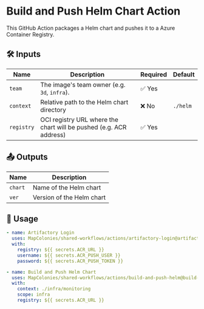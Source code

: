 # Build and Push Helm Chart Action

This GitHub Action packages a Helm chart and pushes it to a Azure Container Registry.

## 🛠 Inputs

| Name         | Description                                                                                   | Required | Default                |
|--------------|-----------------------------------------------------------------------------------------------|----------|------------------------|
| `team`      | The image's team owner (e.g. `3d`, `infra`).                      | ✅ Yes   |                    |
| `context`    | Relative path to the Helm chart directory                                                     | ❌ No   | `./helm`               |
| `registry`   | OCI registry URL where the chart will be pushed (e.g. ACR address)                            | ✅ Yes   |                       |


## 📤 Outputs

| Name    | Description                      |
|---------|----------------------------------|
| `chart` | Name of the Helm chart           |
| `ver`   | Version of the Helm chart        |

## 🚀 Usage

<!-- x-release-please-start-version -->

```yaml
- name: Artifactory Login
  uses: MapColonies/shared-workflows/actions/artifactory-login@artifactory-login-v1.0.0
  with:
    registry: ${{ secrets.ACR_URL }}
    username: ${{ secrets.ACR_PUSH_USER }}
    password: ${{ secrets.ACR_PUSH_TOKEN }}

- name: Build and Push Helm Chart
  uses: MapColonies/shared-workflows/actions/build-and-push-helm@build-and-push-helm-v1.0.0
  with:
    context: ./infra/monitoring
    scope: infra
    registry: ${{ secrets.ACR_URL }}
```
<!-- x-release-please-end-version -->
